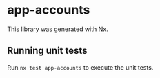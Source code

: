 # app-accounts

This library was generated with [Nx](https://nx.dev).

## Running unit tests

Run `nx test app-accounts` to execute the unit tests.
